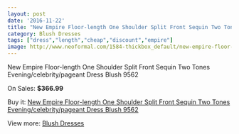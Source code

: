 ```yaml
---
layout: post
date: '2016-11-22'
title: "New Empire Floor-length One Shoulder Split Front Sequin Two Tones Evening/celebrity/pageant Dress Blush 9562"
category: Blush Dresses
tags: ["dress","length","cheap","discount","empire"]
image: http://www.neoformal.com/1584-thickbox_default/new-empire-floor-length-one-shoulder-split-front-sequin-two-tones-evening-celebrity-pageant-dress-blush-9562.jpg
---
```

New Empire Floor-length One Shoulder Split Front Sequin Two Tones Evening/celebrity/pageant Dress Blush 9562

On Sales: **$366.99**
<a href="https://www.neoformal.com/en/blush-dresses/571-new-empire-floor-length-one-shoulder-split-front-sequin-two-tones-evening-celebrity-pageant-dress-blush-9562.html"><amp-img layout="responsive" width="600" height="600" src="//www.neoformal.com/1584-thickbox_default/new-empire-floor-length-one-shoulder-split-front-sequin-two-tones-evening-celebrity-pageant-dress-blush-9562.jpg" alt="New Empire Floor-length One Shoulder Split Front Sequin Two Tones Evening/celebrity/pageant Dress Blush 9562 0" /></a>
<a href="https://www.neoformal.com/en/blush-dresses/571-new-empire-floor-length-one-shoulder-split-front-sequin-two-tones-evening-celebrity-pageant-dress-blush-9562.html"><amp-img layout="responsive" width="600" height="600" src="//www.neoformal.com/1585-thickbox_default/new-empire-floor-length-one-shoulder-split-front-sequin-two-tones-evening-celebrity-pageant-dress-blush-9562.jpg" alt="New Empire Floor-length One Shoulder Split Front Sequin Two Tones Evening/celebrity/pageant Dress Blush 9562 1" /></a>

Buy it: [New Empire Floor-length One Shoulder Split Front Sequin Two Tones Evening/celebrity/pageant Dress Blush 9562](https://www.neoformal.com/en/blush-dresses/571-new-empire-floor-length-one-shoulder-split-front-sequin-two-tones-evening-celebrity-pageant-dress-blush-9562.html "New Empire Floor-length One Shoulder Split Front Sequin Two Tones Evening/celebrity/pageant Dress Blush 9562")

View more: [Blush Dresses](https://www.neoformal.com/en/7-blush-dresses "Blush Dresses")